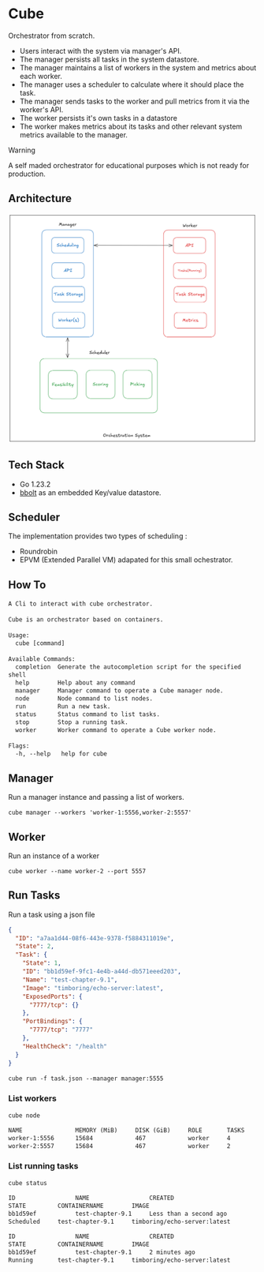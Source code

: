 # Cube
Orchestrator from scratch.
- Users interact with the system via manager's API.
- The manager persists all tasks in the system datastore.
- The manager maintains a list of workers in the system and metrics about each worker.
- The manager uses a scheduler to calculate where it should place the task.
- The manager sends tasks to the worker and pull metrics from it via the worker's API. 
- The worker persists it's own tasks in a datastore
- The worker makes metrics about its tasks and other relevant system metrics available to the manager.

> [!WARNING]  
> A self maded orchestrator for educational purposes which is not ready for production.

## Architecture
![Orchestrator System Architecture](architecture/ochestrator_system_arch.png)

## Tech Stack
- Go 1.23.2
- [bbolt](https://github.com/etcd-io/bbolt) as an embedded Key/value datastore.

## Scheduler
The implementation provides two types of scheduling :
- Roundrobin
- EPVM (Extended Parallel VM) adapated for this small ochestrator.

## How To
```shell
A Cli to interact with cube orchestrator.

Cube is an orchestrator based on containers.

Usage:
  cube [command]

Available Commands:
  completion  Generate the autocompletion script for the specified shell
  help        Help about any command
  manager     Manager command to operate a Cube manager node.
  node        Node command to list nodes.
  run         Run a new task.
  status      Status command to list tasks.
  stop        Stop a running task.
  worker      Worker command to operate a Cube worker node.

Flags:
  -h, --help   help for cube
```

## Manager
Run a manager instance and passing a list of workers.
```shell
cube manager --workers 'worker-1:5556,worker-2:5557'
```

## Worker
Run an instance of a worker
```shell
cube worker --name worker-2 --port 5557
```

## Run Tasks
Run a task using a json file
```json
{
  "ID": "a7aa1d44-08f6-443e-9378-f5884311019e",
  "State": 2,
  "Task": {
    "State": 1,
    "ID": "bb1d59ef-9fc1-4e4b-a44d-db571eeed203",
    "Name": "test-chapter-9.1",
    "Image": "timboring/echo-server:latest",
    "ExposedPorts": {
      "7777/tcp": {}
    },
    "PortBindings": {
      "7777/tcp": "7777"
    },
    "HealthCheck": "/health"
  }
}
```
```shell
cube run -f task.json --manager manager:5555
```

### List workers
```shell
cube node
```
```shell
NAME               MEMORY (MiB)     DISK (GiB)     ROLE       TASKS     
worker-1:5556      15684            467            worker     4         
worker-2:5557      15684            467            worker     2
```
### List running tasks
```shell
cube status
```
```shell
ID                 NAME                 CREATED                    STATE         CONTAINERNAME        IMAGE                            
bb1d59ef           test-chapter-9.1     Less than a second ago     Scheduled     test-chapter-9.1     timboring/echo-server:latest
```
```shell
ID                 NAME                 CREATED                    STATE         CONTAINERNAME        IMAGE                            
bb1d59ef           test-chapter-9.1     2 minutes ago              Running       test-chapter-9.1     timboring/echo-server:latest
```